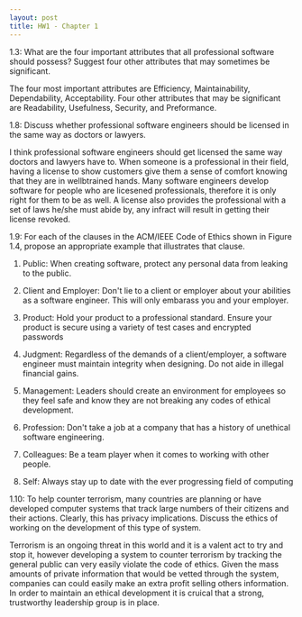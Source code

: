 ```yaml
---
layout: post
title: HW1 - Chapter 1
---
```

1.3: What are the four important attributes that all professional software should possess? Suggest four other attributes that may sometimes be significant.
  
  The four most important attributes are Efficiency, Maintainability, Dependability, Acceptability.
  Four other attributes that may be significant are Readability, Usefulness, Security, and Preformance.
  
  
1.8: Discuss whether professional software engineers should be licensed in the same way as doctors or lawyers.

I think professional software engineers should get licensed the same way doctors and lawyers have to. When someone is a professional in their field, having a license to show customers give them a sense of comfort knowing that they are in wellbtrained hands. Many software engineers develop software for people who are licesened professionals, therefore it is only right for them to be as well. A license also provides the professional with a set of laws he/she must abide by, any infract will result in getting their license revoked.


1.9: For each of the clauses in the ACM/IEEE Code of Ethics shown in Figure 1.4, propose an appropriate example that illustrates that clause.

1. Public: When creating software, protect any personal data from leaking to the public.

2. Client and Employer: Don't lie to a client or employer about your abilities as a software engineer. This will only embarass you and your employer. 

3. Product: Hold your product to a professional standard. Ensure your product is secure using a variety of test cases and encrypted passwords

4. Judgment: Regardless of the demands of a client/employer, a software engineer must maintain integrity when designing. Do not aide in illegal financial gains.

5. Management: Leaders should create an environment for employees so they feel safe and know they are not breaking any codes of ethical development.

6. Profession: Don't take a job at a company that has a history of unethical software engineering.

7. Colleagues: Be a team player when it comes to working with other people.

8. Self: Always stay up to date with the ever progressing field of computing



1.10: To help counter terrorism, many countries are planning or have developed computer systems that track large numbers of their citizens and their actions. Clearly, this has privacy implications. Discuss the ethics of working on the development of this type of system.

Terrorism is an ongoing threat in this world and it is a valent act to try and stop it, however developing a system to counter terrorism by tracking the general public can very easily violate the code of ethics. Given the mass amounts of private information that would be vetted through the system, companies can could easily make an extra profit selling others information. In order to maintain an ethical development it is cruical that a strong, trustworthy leadership group is in place.
